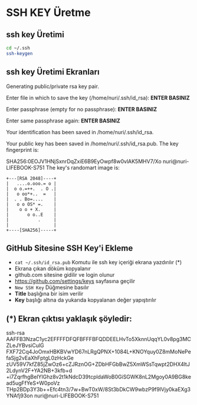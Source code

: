 # SSH KEY Üretme

## ssh key Üretimi

```BASH
cd ~/.ssh
ssh-keygen
```

## ssh key Üretimi Ekranları

Generating public/private rsa key pair.

Enter file in which to save the key (/home/nuri/.ssh/id_rsa): **ENTER BASINIZ**

Enter passphrase (empty for no passphrase): **ENTER BASINIZ**

Enter same passphrase again: **ENTER BASINIZ**

Your identification has been saved in /home/nuri/.ssh/id_rsa.

Your public key has been saved in /home/nuri/.ssh/id_rsa.pub.
The key fingerprint is:

SHA256:0EOJV1HNjSxnrDqZxiE6B9EyOwpf8w0vlAK5MHV7/Xo nuri@nuri-LIFEBOOK-S751
The key's randomart image is:
```
+---[RSA 2048]----+
|   ....o.ooo.= o |
|  o o.=++.  . O .|
|   o oo*+..  =   |
|  . . Bo=....    |
|   o o OS* =.    |
|    o o + X.     |
|       o o..E    |
|           .     |
|                 |
+----[SHA256]-----+
```

## GitHub Sitesine SSH Key'i Ekleme

- ```cat ~/.ssh/id_rsa.pub``` Komutu ile ssh key içeriği ekrana yazdırılır (*)
- Ekrana çıkan döküm kopyalanır
- github.com sitesine gidilir ve login olunur
- https://github.com/settings/keys sayfasına geçilir
- ```New SSH Key``` Düğmesine basılır
- **Title** başlığına bir isim verilir
- **Key** başlığı altına da yukarıda kopyalanan değer yapıştırılır

## (*) Ekran çıktısı yaklaşık şöyledir:
ssh-rsa AAFFB3NzaC1yc2EFFFFDFQFBFFFBFQDDEELHvTo5XknnUqqYL0v8pg3MCZLeJYBvsiCulG
FXF72Cq4JoOmxHBKBVwYD67nLRgQPNX+1084L+KNOYquy0Z8mMoNePefaSjg2vEaXhFptgL0zHckGe
zUV59V7kfZ85jZwOz6+cZJRznOG+ZDbHFGbBwZ5XmWSsTqwpt2DHX4ltJ2LdynV2F+YA2NB+3kfb+d
+i7ZqrfhgBeIYlGhz8v2t1kNdcD39tcpldaWoB0GiSGWK8nL2Mgoy0A9BG8kead5ugFfYeS+W0poVz
THp2BDp3Y3b++Efc4tn3/7w+BwT0xW/8St3bDkCW9wbzP9f9lVjy0kaEXg3YNAfj93on
 nuri@nuri-LIFEBOOK-S751
